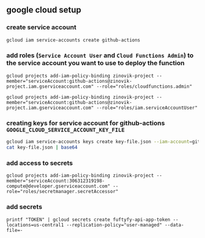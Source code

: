 ## google cloud setup

### create service account

```bash
gcloud iam service-accounts create github-actions
```

### add roles (`Service Account User` and `Cloud Functions Admin`) to the service account you want to use to deploy the function

```
gcloud projects add-iam-policy-binding zinovik-project --member="serviceAccount:github-actions@zinovik-project.iam.gserviceaccount.com" --role="roles/cloudfunctions.admin"

gcloud projects add-iam-policy-binding zinovik-project --member="serviceAccount:github-actions@zinovik-project.iam.gserviceaccount.com" --role="roles/iam.serviceAccountUser"
```

### creating keys for service account for github-actions `GOOGLE_CLOUD_SERVICE_ACCOUNT_KEY_FILE`

```bash
gcloud iam service-accounts keys create key-file.json --iam-account=github-actions@appspot.gserviceaccount.com
cat key-file.json | base64
```

### add access to secrets

```
gcloud projects add-iam-policy-binding zinovik-project --member="serviceAccount:306312319198-compute@developer.gserviceaccount.com" --role="roles/secretmanager.secretAccessor"
```

### add secrets

```
printf "TOKEN" | gcloud secrets create fuftyfy-api-app-token --locations=us-central1 --replication-policy="user-managed" --data-file=-
```
